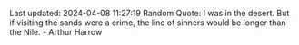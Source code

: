 Last updated: 2024-04-08 11:27:19
Random Quote: I was in the desert. But if visiting the sands were a crime, the line of sinners would be longer than the Nile. - Arthur Harrow